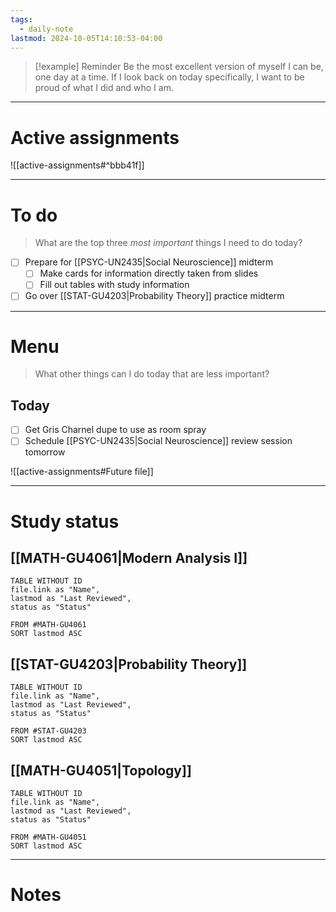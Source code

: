 ```yaml
---
tags:
  - daily-note
lastmod: 2024-10-05T14:10:53-04:00
---
```

>[!example] Reminder
>Be the most excellent version of myself I can be, one day at a time. If I look back on today specifically, I want to be proud of what I did and who I am.

---
# Active assignments

![[active-assignments#^bbb41f]]

---
# To do

> What are the top three *most important* things I need to do today?

- [ ] Prepare for [[PSYC-UN2435|Social Neuroscience]] midterm
	- [ ] Make cards for information directly taken from slides
	- [ ] Fill out tables with study information
- [ ] Go over [[STAT-GU4203|Probability Theory]] practice midterm

----
# Menu

> What other things can I do today that are less important?
## Today

- [ ] Get Gris Charnel dupe to use as room spray
- [ ] Schedule [[PSYC-UN2435|Social Neuroscience]] review session tomorrow

![[active-assignments#Future file]]

---
# Study status

## [[MATH-GU4061|Modern Analysis I]]

```dataview
TABLE WITHOUT ID
file.link as "Name",
lastmod as "Last Reviewed",
status as "Status"

FROM #MATH-GU4061
SORT lastmod ASC
```

## [[STAT-GU4203|Probability Theory]]

```dataview
TABLE WITHOUT ID
file.link as "Name",
lastmod as "Last Reviewed",
status as "Status"

FROM #STAT-GU4203
SORT lastmod ASC
```

## [[MATH-GU4051|Topology]]

```dataview
TABLE WITHOUT ID
file.link as "Name",
lastmod as "Last Reviewed",
status as "Status"

FROM #MATH-GU4051 
SORT lastmod ASC
```

---
# Notes